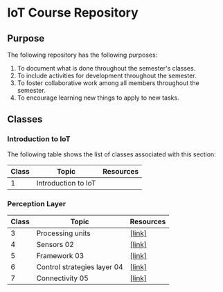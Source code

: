 # IoT Course Repository

## Purpose

The following repository has the following purposes:
1. To document what is done throughout the semester's classes.
2. To include activities for development throughout the semester.
3. To foster collaborative work among all members throughout the semester.
4. To encourage learning new things to apply to new tasks.

## Classes

### Introduction to IoT

The following table shows the list of classes associated with this section:

|Class|Topic|Resources|
|---|---|---|
|1|Introduction to IoT||

### Perception Layer

|Class|Topic|Resources|
|---|---|---|
|3|Processing units|[[link]](./01_Processors/)|
|4|Sensors 02|[[link]](./02_Sensors/)|
|5|Framework 03|[[link]](./capa_per_03/)|
|6|Control strategies layer 04|[[link]](./capa_per_04/)|
|7|Connectivity 05|[[link]](./capa_per_05/)|


